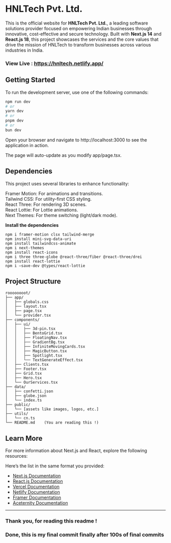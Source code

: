 # HNLTech Pvt. Ltd. 

This is the official website for **HNLTech Pvt. Ltd.**, a leading software solutions provider focused on empowering Indian businesses through innovative, cost-effective and secure technology. Built with **Next.js 14** and **React.js 18**, this project showcases the services and the core values that drive the mission of HNLTech to transform businesses across various industries in India.

### View Live : https://hnltech.netlify.app/


## Getting Started

To run the development server, use one of the following commands:

```bash
npm run dev
# or
yarn dev
# or
pnpm dev
# or
bun dev
```

Open your browser and navigate to http://localhost:3000 to see the application in action.

The page will auto-update as you modify app/page.tsx.

## Dependencies
This project uses several libraries to enhance functionality:

Framer Motion: For animations and transitions.    
Tailwind CSS: For utility-first CSS styling.   
React Three: For rendering 3D scenes.    
React Lottie: For Lottie animations.    
Next Themes: For theme switching (light/dark mode).    

**Install the dependencies**
```
npm i framer-motion clsx tailwind-merge
npm install mini-svg-data-uri
npm install tailwindcss-animate
npm i next-themes
npm install react-icons
npm i three three-globe @react-three/fiber @react-three/drei
npm install react-lottie
npm i —save-dev @types/react-lottie
```

## Project Structure
```
roooooooot/
├── app/
│   ├── globals.css
│   ├── layout.tsx
│   ├── page.tsx
│   └── provider.tsx
├── components/
│   ├── ui/
│   │   ├── 3d-pin.tsx
│   │   ├── BentoGrid.tsx
│   │   ├── FloatingNav.tsx   
│   │   ├── GradientBg.tsx
│   │   ├── InfiniteMovingCards.tsx
│   │   ├── MagicButton.tsx
│   │   ├── Spotlight.tsx
│   │   └── TextGenerateEffect.tsx
│   ├── Clients.tsx
│   ├── Footer.tsx
│   ├── Grid.tsx
│   ├── Hero.tsx
│   └── OurServices.tsx
├── data/
│   ├── confetti.json
│   ├── globe.json
│   └── index.ts
├── public/
│   └── [assets like images, logos, etc.]
├── utils/
│   └── cn.ts
└── README.md    (You are reading this !)
```

## Learn More
For more information about Next.js and React, explore the following resources:

Here’s the list in the same format you provided:  

- [Next.js Documentation](https://nextjs.org/docs)  
- [React.js Documentation](https://reactjs.org/docs/getting-started.html)  
- [Vercel Documentation](https://vercel.com/docs)  
- [Netlify Documentation](https://docs.netlify.com/)  
- [Framer Documentation](https://www.framer.com/docs/)  
- [Aceternity Documentation](https://ui.aceternity.com/docs)  
---

### Thank you, for reading this readme !
### Done, this is my final commit finally after 100s of final commits

